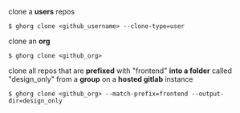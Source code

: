 clone a **users** repos

```
$ ghorg clone <github_username> --clone-type=user
```

clone an **org**

```
$ ghorg clone <github_org>
```

clone all repos that are **prefixed** with "frontend" **into a folder** called "design_only" from a **group** on a **hosted gitlab** instance

```
$ ghorg clone <github_org> --match-prefix=frontend --output-dir=design_only
```
